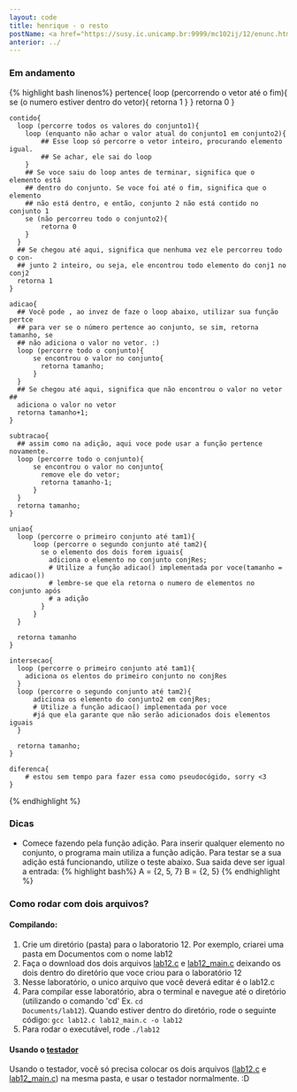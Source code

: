 ```yaml
---
layout: code
title: henrique - o resto
postName: <a href="https://susy.ic.unicamp.br:9999/mc102ij/12/enunc.html">Laboratório 12 - Conjuntos</a>
anterior: ../
---
```


### Em andamento

{% highlight bash linenos%}
    pertence{
      loop (percorrendo o vetor até o fim){
        se (o numero estiver dentro do vetor){
          retorna 1
        }
      }
      retorna 0
    }

    contido{
      loop (percorre todos os valores do conjunto1){
        loop (enquanto não achar o valor atual do conjunto1 em conjunto2){
            ## Esse loop só percorre o vetor inteiro, procurando elemento igual.
            ## Se achar, ele sai do loop
        }
        ## Se voce saiu do loop antes de terminar, significa que o elemento está
        ## dentro do conjunto. Se voce foi até o fim, significa que o elemento
        ## não está dentro, e então, conjunto 2 não está contido no conjunto 1
        se (não percorreu todo o conjunto2){
            retorna 0
        }
      }
      ## Se chegou até aqui, significa que nenhuma vez ele percorreu todo o con-
      ## junto 2 inteiro, ou seja, ele encontrou todo elemento do conj1 no conj2
      retorna 1
    }

    adicao{
      ## Você pode , ao invez de faze o loop abaixo, utilizar sua função pertce
      ## para ver se o número pertence ao conjunto, se sim, retorna tamanho, se
      ## não adiciona o valor no vetor. :)
      loop (percorre todo o conjunto){
          se encontrou o valor no conjunto{
            retorna tamanho;
          }
      }
      ## Se chegou até aqui, significa que não encontrou o valor no vetor ##
      adiciona o valor no vetor
      retorna tamanho+1;
    }

    subtracao{
      ## assim como na adição, aqui voce pode usar a função pertence novamente.
      loop (percorre todo o conjunto){
          se encontrou o valor no conjunto{
            remove ele do vetor;
            retorna tamanho-1;
          }
      }
      retorna tamanho;
    }

    uniao{
      loop (percorre o primeiro conjunto até tam1){
          loop (percorre o segundo conjunto até tam2){
            se o elemento dos dois forem iguais{
              adiciona o elemento no conjunto conjRes;
              # Utilize a função adicao() implementada por voce(tamanho = adicao())
              # lembre-se que ela retorna o numero de elementos no conjunto após
              # a adição
            }
          }
      }

      retorna tamanho
    }

    intersecao{
      loop (percorre o primeiro conjunto até tam1){
        adiciona os elentos do primeiro conjunto no conjRes
      }
      loop (percorre o segundo conjunto até tam2){
          adiciona os elemento do conjunto2 em conjRes;
          # Utilize a função adicao() implementada por voce
          #já que ela garante que não serão adicionados dois elementos iguais
      }

      retorna tamanho;
    }

    diferenca{
        # estou sem tempo para fazer essa como pseudocógido, sorry <3
    }

{% endhighlight %}

### Dicas

  - Comece fazendo pela função adição. Para inserir qualquer elemento no conjunto, o
    programa main utiliza a função adição.
    Para testar se a sua adição está funcionando, utilize o teste abaixo. Sua saida deve ser igual a entrada:
    {% highlight bash%}
        A = {2, 5, 7}
        B = {2, 5}
    {% endhighlight %}

### Como rodar com dois arquivos?

#### Compilando:
1. Crie um diretório (pasta) para o laboratorio 12. Por exemplo, criarei uma pasta em Documentos com o nome lab12
2. Faça o download dos dois arquivos [lab12.c](https://susy.ic.unicamp.br:9999/mc102ij/12/aux/lab12.c) e [lab12_main.c](https://susy.ic.unicamp.br:9999/mc102ij/12/aux/lab12_main.c) deixando os dois dentro do diretório que voce criou para o laboratório 12
3. Nesse laboratório, o unico arquivo que você deverá editar é o lab12.c
4. Para compilar esse laboratório, abra o terminal e navegue até o diretório (utilizando o comando 'cd' Ex. <code>cd Documents/lab12</code>). Quando estiver dentro do diretório, rode o seguinte código:
<code>gcc lab12.c lab12_main.c -o lab12</code>
5. Para rodar o executável, rode <code>./lab12</code>

#### Usando o [testador](http://www.ic.unicamp.br/~zanoni/mc102/2016-1s/testador/)
Usando o testador, você só precisa colocar os dois arquivos ([lab12.c](https://susy.ic.unicamp.br:9999/mc102ij/12/aux/lab12.c) e [lab12_main.c](https://susy.ic.unicamp.br:9999/mc102ij/12/aux/lab12_main.c)) na mesma pasta, e usar o testador normalmente. :D
